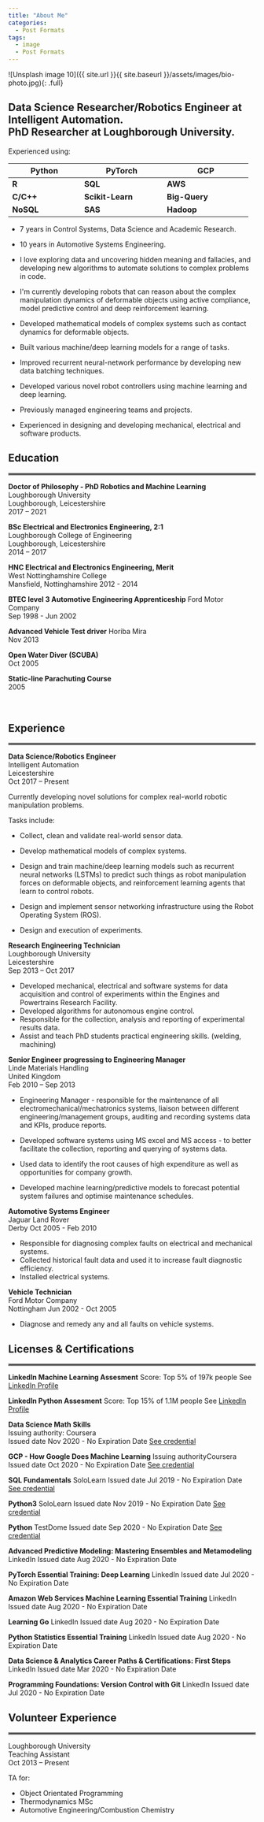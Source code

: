 ```yaml
---
title: "About Me"
categories:
  - Post Formats
tags:
  - image
  - Post Formats
---
```


![Unsplash image 10]({{ site.url }}{{ site.baseurl }}/assets/images/bio-photo.jpg){: .full}

## Data Science Researcher/Robotics Engineer at Intelligent Automation. <br> PhD Researcher at Loughborough University.<br>

Experienced using:


| Python |PyTorch       |GCP   |
|--------|---------------|----------|
| __R__    &nbsp; &nbsp; &nbsp; &nbsp; &nbsp; &nbsp; &nbsp;  &nbsp; &nbsp; &nbsp; &nbsp; &nbsp; &nbsp; &nbsp;| __SQL__   &nbsp; &nbsp; &nbsp; &nbsp; &nbsp; &nbsp; &nbsp;  &nbsp; &nbsp; &nbsp; &nbsp; &nbsp; &nbsp; &nbsp;    | __AWS__ &nbsp; &nbsp; &nbsp; &nbsp; &nbsp; &nbsp; &nbsp;  &nbsp; &nbsp; &nbsp; &nbsp; &nbsp; &nbsp; &nbsp; |
|__C/C++__   |__Scikit-Learn__   |__Big-Query__ |
| __NoSQL__ |  __SAS__          |__Hadoop__   |
   


* 7 years in Control Systems, Data Science and Academic Research.
* 10 years in Automotive Systems Engineering.

* I love exploring data and uncovering hidden meaning and fallacies, and developing new algorithms to automate solutions to complex problems in code.

* I'm currently developing robots that can reason about the complex manipulation dynamics of deformable objects using active compliance, model predictive control and deep reinforcement learning.

* Developed mathematical models of complex systems such as contact dynamics for deformable objects.

* Built various machine/deep learning models for a range of tasks.

* Improved recurrent neural-network performance by developing new data batching techniques.

* Developed various novel robot controllers using machine learning and deep learning.

* Previously managed engineering teams and projects.

* Experienced in designing and developing mechanical, electrical and software products. 

## **Education**
<hr style="border:2px solid gray"> 

**Doctor of Philosophy - PhD Robotics and Machine Learning**<br>
Loughborough University<br>
Loughborough, Leicestershire<br>
2017 – 2021<br>

**BSc Electrical and Electronics Engineering, 2:1**<br>
Loughborough College of Engineering<br>
Loughborough, Leicestershire<br>
2014 – 2017<br>

**HNC Electrical and Electronics Engineering, Merit**<br>
West Nottinghamshire College<br>
Mansfield, Nottinghamshire
2012 - 2014

**BTEC level 3 Automotive Engineering Apprenticeship**
Ford Motor Company<br>
Sep 1998 - Jun 2002

**Advanced Vehicle Test driver**
Horiba Mira<br>
Nov 2013

**Open Water Diver (SCUBA)**<br>
Oct 2005

**Static-line Parachuting Course**<br>
2005<br>
<br>
<br>
## **Experience**
<hr style="border:2px solid gray"> 

**Data Science/Robotics Engineer**<br>
Intelligent Automation <br>
Leicestershire<br>
Oct 2017 – Present<br>

Currently developing novel solutions for complex real-world robotic manipulation problems.<br>

Tasks include:<br>

* Collect, clean and validate real-world sensor data.

* Develop mathematical models of complex systems.

* Design and train machine/deep learning models such as recurrent neural networks (LSTMs) to predict such things as robot manipulation forces on deformable objects, and reinforcement learning agents that learn to control robots.

* Design and implement sensor networking infrastructure using the Robot Operating System (ROS).

* Design and execution of experiments.

**Research Engineering Technician**<br>
Loughborough University<br>
Leicestershire<br>
Sep 2013 – Oct 2017<br>

* Developed mechanical, electrical and software systems for data acquisition and control of experiments within the Engines and Powertrains Research Facility.
* Developed algorithms for autonomous engine control.
* Responsible for the collection, analysis and reporting of experimental results data.
* Assist and teach PhD students practical engineering skills. (welding, machining)

**Senior Engineer progressing to Engineering Manager**<br>
Linde Materials Handling<br>
United Kingdom<br>
Feb 2010 – Sep 2013<br>

* Engineering Manager - responsible for the maintenance of all electromechanical/mechatronics systems, liaison between different engineering/management groups, auditing and recording systems data and KPIs, produce reports.

* Developed software systems using MS excel and MS access - to better facilitate the collection, reporting and querying of systems data.
* Used data to identify the root causes of high expenditure as well as opportunities for company growth.
* Developed machine learning/predictive models to forecast potential system failures and optimise maintenance schedules.


**Automotive Systems Engineer**<br>
Jaguar Land Rover<br>
Derby
Oct 2005 - Feb 2010<br>

* Responsible for diagnosing complex faults on electrical and mechanical systems. 
* Collected historical fault data and used it to increase fault diagnostic efficiency.
* Installed electrical systems. 

**Vehicle Technician**<br>
Ford Motor Company<br>
Nottingham
Jun 2002 - Oct 2005<br>
* Diagnose and remedy any and all faults on vehicle systems. 



## **Licenses & Certifications**
<hr style="border:2px solid gray"> 

**LinkedIn Machine Learning Assesment**
Score: Top 5% of 197k people
See [LinkedIn Profile](https://www.linkedin.com/in/dom-mckean-584659153/)

**LinkedIn Python Assesment**
Score: Top 15% of 1.1M people
See [LinkedIn Profile](https://www.linkedin.com/in/dom-mckean-584659153/)


**Data Science Math Skills**<br>
Issuing authority: Coursera<br>
Issued date Nov 2020 - No Expiration Date
[See credential](https://www.coursera.org/account/accomplishments/verify/RZT65E83RPA7) 



**GCP - How Google Does Machine Learning**
Issuing authorityCoursera
Issued date Oct 2020 - No Expiration Date
[See credential](https://www.coursera.org/account/accomplishments/verify/9DGUV74BEJZZ) 

**SQL Fundamentals**
SoloLearn
Issued date Jul 2019 - No Expiration Date
[See credential](https://www.sololearn.com/Certificate/1060-3524721/pdf/)

**Python3**
SoloLearn
Issued date Nov 2019 - No Expiration Date
[See credential](https://www.sololearn.com/Certificate/1073-3524721/pdf/)


**Python**
TestDome
Issued date Sep 2020 - No Expiration Date
[See credential](https://app.testdome.com/cert/50003a9a3e5d479ca4fd339b2877316e)

**Advanced Predictive Modeling: Mastering Ensembles and Metamodeling**
LinkedIn
Issued date Aug 2020 - No Expiration Date

**PyTorch Essential Training: Deep Learning**
LinkedIn
Issued date Jul 2020 - No Expiration Date

**Amazon Web Services Machine Learning Essential Training**
LinkedIn
Issued date Aug 2020 - No Expiration Date

**Learning Go**
LinkedIn
Issued date Aug 2020 - No Expiration Date

**Python Statistics Essential Training**
LinkedIn
Issued date Aug 2020 - No Expiration Date

**Data Science & Analytics Career Paths & Certifications: First Steps**
LinkedIn
Issued date  Mar 2020 - No Expiration Date

**Programming Foundations: Version Control with Git**
LinkedIn
Issued date Jul 2020 - No Expiration Date



## **Volunteer Experience**
<hr style="border:2px solid gray">

Loughborough University<br>
Teaching Assistant<br>
Oct 2013 – Present <br>

TA for: <br>
* Object Orientated Programming<br>
* Thermodynamics MSc <br>
* Automotive Engineering/Combustion Chemistry<br>


